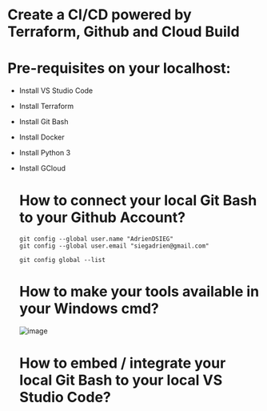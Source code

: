 # Create a CI/CD powered by Terraform, Github and Cloud Build

# Pre-requisites on your localhost: 
- Install VS Studio Code
- Install Terraform
- Install Git Bash
- Install Docker
- Install Python 3
- Install GCloud

  # How to connect your local Git Bash to your Github Account?
  ```
  git config --global user.name "AdrienDSIEG"
  git config --global user.email "siegadrien@gmail.com"

  git config global --list
  ```

  # How to make your tools available in your Windows cmd?
  
  ![image](https://github.com/user-attachments/assets/69d2c330-e571-491e-ac4a-b75296e0f416)

  # How to embed / integrate your local Git Bash to your local VS Studio Code?

  

  
  
